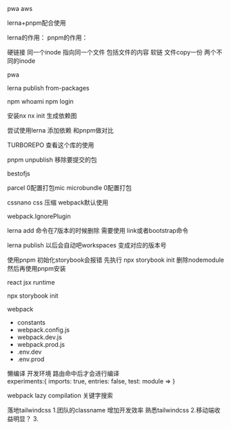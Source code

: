 pwa
aws


lerna+pnpm配合使用



lerna的作用：
pnpm的作用：


硬链接  同一个inode  指向同一个文件  包括文件的内容
软链  文件copy一份  两个不同的inode

pwa

lerna publish from-packages

npm whoami
npm login


安装nx  nx init 生成依赖图

尝试使用lerna 添加依赖  和pnpm做对比


TURBOREPO 查看这个库的使用


pnpm unpublish 移除要提交的包

bestofjs

parcel 0配置打包mic
microbundle 0配置打包

cssnano css 压缩  webpack默认使用

webpack.IgnorePlugin 

lerna add 命令在7版本的时候删除  需要使用 link或者bootstrap命令


lerna publish 以后会自动吧workspaces 变成对应的版本号

使用pnpm 初始化storybook会报错 先执行 npx storybook init  删除nodemodule  然后再使用pnpm安装

react jsx runtime

npx storybook init


webpack
  - constants
  - webpack.config.js
  - webpack.dev.js
  - webpack.prod.js
  - .env.dev
  - .env.prod

懒编译  开发环境  路由命中后才会进行编译   
experiments:{
    imports: true,
    entries: false,
    test: module => 
}

webpack lazy compilation 关键字搜索


落地tailwindcss
1.团队的classname 增加开发效率  熟悉tailwindcss
2.移动端收益明显？
3.

































